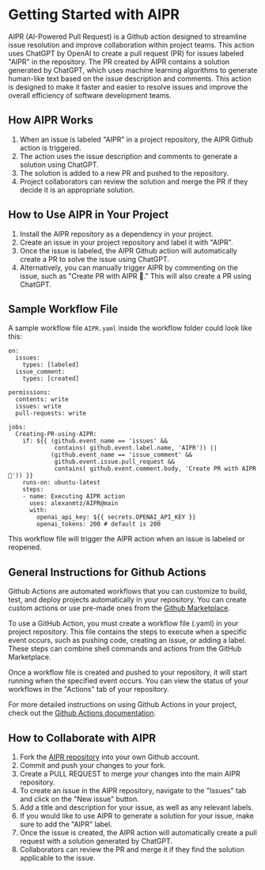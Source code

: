 # Getting Started with AIPR

AIPR (AI-Powered Pull Request) is a Github action designed to streamline issue resolution and improve collaboration within project teams. This action uses ChatGPT by OpenAI to create a pull request (PR) for issues labeled "AIPR" in the repository. The PR created by AIPR contains a solution generated by ChatGPT, which uses machine learning algorithms to generate human-like text based on the issue description and comments. This action is designed to make it faster and easier to resolve issues and improve the overall efficiency of software development teams.

## How AIPR Works

1. When an issue is labeled "AIPR" in a project repository, the AIPR Github action is triggered.
2. The action uses the issue description and comments to generate a solution using ChatGPT.
3. The solution is added to a new PR and pushed to the repository.
4. Project collaborators can review the solution and merge the PR if they decide it is an appropriate solution.

## How to Use AIPR in Your Project

1. Install the AIPR repository as a dependency in your project.
2. Create an issue in your project repository and label it with "AIPR".
3. Once the issue is labeled, the AIPR Github action will automatically create a PR to solve the issue using ChatGPT.
4. Alternatively, you can manually trigger AIPR by commenting on the issue, such as "Create PR with AIPR 🚀." This will also create a PR using ChatGPT.

## Sample Workflow File

A sample workflow file `AIPR.yaml` inside the workflow folder could look like this:

```
on:
  issues:
    types: [labeled]
  issue_comment:
    types: [created]

permissions:
  contents: write
  issues: write
  pull-requests: write

jobs:
  Creating-PR-using-AIPR:
    if: ${{ (github.event_name == 'issues' && 
             contains( github.event.label.name, 'AIPR')) || 
            (github.event_name == 'issue_comment' && 
             github.event.issue.pull_request &&
             contains( github.event.comment.body, 'Create PR with AIPR 🚀')) }}
    runs-on: ubuntu-latest
    steps:
    - name: Executing AIPR action
      uses: alexanmtz/AIPR@main
      with:
        openai_api_key: ${{ secrets.OPENAI_API_KEY }}
        openai_tokens: 200 # default is 200
```
This workflow file will trigger the AIPR action when an issue is labeled or reopened.

## General Instructions for Github Actions

Github Actions are automated workflows that you can customize to build, test, and deploy projects automatically in your repository. You can create custom actions or use pre-made ones from the [Github Marketplace](https://github.com/marketplace?type=actions). 

To use a GitHub Action, you must create a workflow file (.yaml) in your project repository. This file contains the steps to execute when a specific event occurs, such as pushing code, creating an issue, or adding a label. These steps can combine shell commands and actions from the GitHub Marketplace.

Once a workflow file is created and pushed to your repository, it will start running when the specified event occurs. You can view the status of your workflows in the "Actions" tab of your repository. 

For more detailed instructions on using Github Actions in your project, check out the [Github Actions documentation](https://docs.github.com/en/actions).

## How to Collaborate with AIPR

1. Fork the [AIPR repository](https://github.com/alexanmtz/AIPR) into your own Github account.
2. Commit and push your changes to your fork.
3. Create a PULL REQUEST to merge your changes into the main AIPR repository.
4. To create an issue in the AIPR repository, navigate to the "Issues" tab and click on the "New issue" button.
5. Add a title and description for your issue, as well as any relevant labels.
6. If you would like to use AIPR to generate a solution for your issue, make sure to add the "AIPR" label.
7. Once the issue is created, the AIPR action will automatically create a pull request with a solution generated by ChatGPT.
8. Collaborators can review the PR and merge it if they find the solution applicable to the issue.
